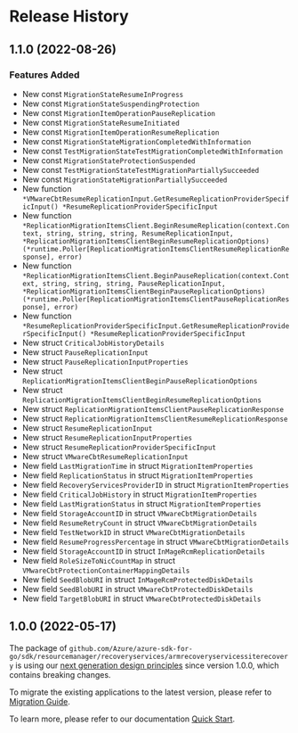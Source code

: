 # Release History

## 1.1.0 (2022-08-26)
### Features Added

- New const `MigrationStateResumeInProgress`
- New const `MigrationStateSuspendingProtection`
- New const `MigrationItemOperationPauseReplication`
- New const `MigrationStateResumeInitiated`
- New const `MigrationItemOperationResumeReplication`
- New const `MigrationStateMigrationCompletedWithInformation`
- New const `TestMigrationStateTestMigrationCompletedWithInformation`
- New const `MigrationStateProtectionSuspended`
- New const `TestMigrationStateTestMigrationPartiallySucceeded`
- New const `MigrationStateMigrationPartiallySucceeded`
- New function `*VMwareCbtResumeReplicationInput.GetResumeReplicationProviderSpecificInput() *ResumeReplicationProviderSpecificInput`
- New function `*ReplicationMigrationItemsClient.BeginResumeReplication(context.Context, string, string, string, ResumeReplicationInput, *ReplicationMigrationItemsClientBeginResumeReplicationOptions) (*runtime.Poller[ReplicationMigrationItemsClientResumeReplicationResponse], error)`
- New function `*ReplicationMigrationItemsClient.BeginPauseReplication(context.Context, string, string, string, PauseReplicationInput, *ReplicationMigrationItemsClientBeginPauseReplicationOptions) (*runtime.Poller[ReplicationMigrationItemsClientPauseReplicationResponse], error)`
- New function `*ResumeReplicationProviderSpecificInput.GetResumeReplicationProviderSpecificInput() *ResumeReplicationProviderSpecificInput`
- New struct `CriticalJobHistoryDetails`
- New struct `PauseReplicationInput`
- New struct `PauseReplicationInputProperties`
- New struct `ReplicationMigrationItemsClientBeginPauseReplicationOptions`
- New struct `ReplicationMigrationItemsClientBeginResumeReplicationOptions`
- New struct `ReplicationMigrationItemsClientPauseReplicationResponse`
- New struct `ReplicationMigrationItemsClientResumeReplicationResponse`
- New struct `ResumeReplicationInput`
- New struct `ResumeReplicationInputProperties`
- New struct `ResumeReplicationProviderSpecificInput`
- New struct `VMwareCbtResumeReplicationInput`
- New field `LastMigrationTime` in struct `MigrationItemProperties`
- New field `ReplicationStatus` in struct `MigrationItemProperties`
- New field `RecoveryServicesProviderID` in struct `MigrationItemProperties`
- New field `CriticalJobHistory` in struct `MigrationItemProperties`
- New field `LastMigrationStatus` in struct `MigrationItemProperties`
- New field `StorageAccountID` in struct `VMwareCbtMigrationDetails`
- New field `ResumeRetryCount` in struct `VMwareCbtMigrationDetails`
- New field `TestNetworkID` in struct `VMwareCbtMigrationDetails`
- New field `ResumeProgressPercentage` in struct `VMwareCbtMigrationDetails`
- New field `StorageAccountID` in struct `InMageRcmReplicationDetails`
- New field `RoleSizeToNicCountMap` in struct `VMwareCbtProtectionContainerMappingDetails`
- New field `SeedBlobURI` in struct `InMageRcmProtectedDiskDetails`
- New field `SeedBlobURI` in struct `VMwareCbtProtectedDiskDetails`
- New field `TargetBlobURI` in struct `VMwareCbtProtectedDiskDetails`


## 1.0.0 (2022-05-17)

The package of `github.com/Azure/azure-sdk-for-go/sdk/resourcemanager/recoveryservices/armrecoveryservicessiterecovery` is using our [next generation design principles](https://azure.github.io/azure-sdk/general_introduction.html) since version 1.0.0, which contains breaking changes.

To migrate the existing applications to the latest version, please refer to [Migration Guide](https://aka.ms/azsdk/go/mgmt/migration).

To learn more, please refer to our documentation [Quick Start](https://aka.ms/azsdk/go/mgmt).